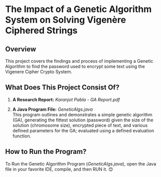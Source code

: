 # The Impact of a Genetic Algorithm System on Solving Vigenère Ciphered Strings

## Overview
This project covers the findings and process of implementing a Genetic Algorithm to find the password used to encrypt some text using the Vigenere Cipher Crypto System.
## What Does This Project Consist Of?
1. **A Research Report:** *Karanjot Pabla - GA Report.pdf*  

2. **A Java Program File:** *GeneticAlgs.java*  
This program outlines and demonstrates a simple genetic algorithm (GA), generating the fittest solution (password) given the size of the solution (chromosome size), encrypted piece of text, and various defined parameters for the GA; evaluated using a defined evaluation function.

## How to Run the Program?
To Run the Genetic Algorithm Program (*GeneticAlgs.java*), open the Java file in your favorite IDE, compile, and then RUN it. 😊
